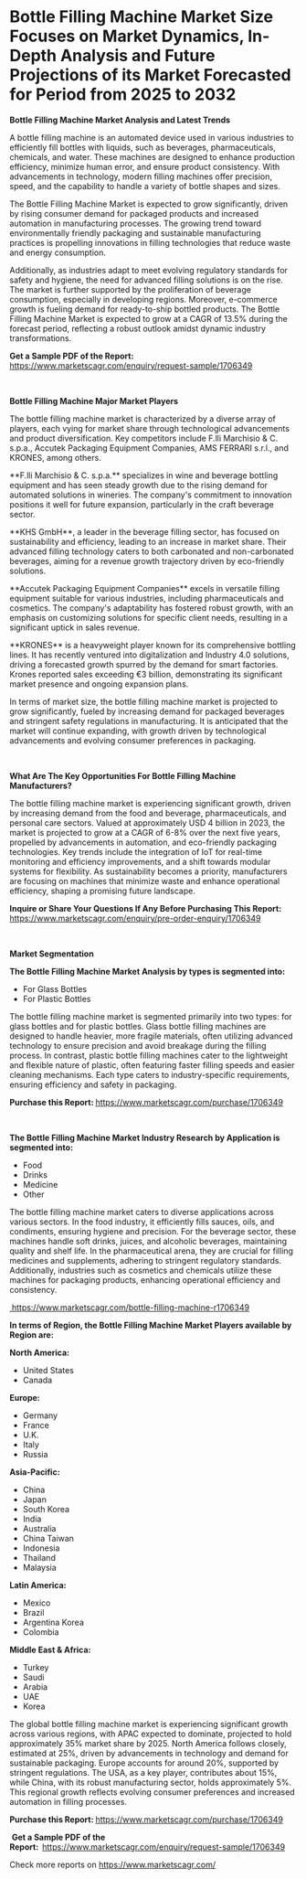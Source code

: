 <p><h1>Bottle Filling Machine Market Size Focuses on Market Dynamics, In-Depth Analysis and Future Projections of its Market Forecasted for Period from 2025 to 2032</h1></p><p><strong>Bottle Filling Machine Market Analysis and Latest Trends</strong></p>
<p><p>A bottle filling machine is an automated device used in various industries to efficiently fill bottles with liquids, such as beverages, pharmaceuticals, chemicals, and water. These machines are designed to enhance production efficiency, minimize human error, and ensure product consistency. With advancements in technology, modern filling machines offer precision, speed, and the capability to handle a variety of bottle shapes and sizes.</p><p>The Bottle Filling Machine Market is expected to grow significantly, driven by rising consumer demand for packaged products and increased automation in manufacturing processes. The growing trend toward environmentally friendly packaging and sustainable manufacturing practices is propelling innovations in filling technologies that reduce waste and energy consumption. </p><p>Additionally, as industries adapt to meet evolving regulatory standards for safety and hygiene, the need for advanced filling solutions is on the rise. The market is further supported by the proliferation of beverage consumption, especially in developing regions. Moreover, e-commerce growth is fueling demand for ready-to-ship bottled products. The Bottle Filling Machine Market is expected to grow at a CAGR of 13.5% during the forecast period, reflecting a robust outlook amidst dynamic industry transformations.</p></p>
<p><strong>Get a Sample PDF of the Report:&nbsp;</strong> <a href="https://www.marketscagr.com/enquiry/request-sample/1706349?utm_campaign=1126&utm_medium=2&utm_source=Github&utm_content=ia&utm_term=16022025&utm_id=bottle-filling-machine">https://www.marketscagr.com/enquiry/request-sample/1706349</a></p>
<p>&nbsp;</p>
<p><strong>Bottle Filling Machine Major Market Players</strong></p>
<p><p>The bottle filling machine market is characterized by a diverse array of players, each vying for market share through technological advancements and product diversification. Key competitors include F.lli Marchisio & C. s.p.a., Accutek Packaging Equipment Companies, AMS FERRARI s.r.l., and KRONES, among others.</p><p>**F.lli Marchisio & C. s.p.a.** specializes in wine and beverage bottling equipment and has seen steady growth due to the rising demand for automated solutions in wineries. The company's commitment to innovation positions it well for future expansion, particularly in the craft beverage sector.</p><p>**KHS GmbH**, a leader in the beverage filling sector, has focused on sustainability and efficiency, leading to an increase in market share. Their advanced filling technology caters to both carbonated and non-carbonated beverages, aiming for a revenue growth trajectory driven by eco-friendly solutions.</p><p>**Accutek Packaging Equipment Companies** excels in versatile filling equipment suitable for various industries, including pharmaceuticals and cosmetics. The company's adaptability has fostered robust growth, with an emphasis on customizing solutions for specific client needs, resulting in a significant uptick in sales revenue.</p><p>**KRONES** is a heavyweight player known for its comprehensive bottling lines. It has recently ventured into digitalization and Industry 4.0 solutions, driving a forecasted growth spurred by the demand for smart factories. Krones reported sales exceeding €3 billion, demonstrating its significant market presence and ongoing expansion plans.</p><p>In terms of market size, the bottle filling machine market is projected to grow significantly, fueled by increasing demand for packaged beverages and stringent safety regulations in manufacturing. It is anticipated that the market will continue expanding, with growth driven by technological advancements and evolving consumer preferences in packaging.</p></p>
<p>&nbsp;</p>
<p><strong>What Are The Key Opportunities For Bottle Filling Machine Manufacturers?</strong></p>
<p><p>The bottle filling machine market is experiencing significant growth, driven by increasing demand from the food and beverage, pharmaceuticals, and personal care sectors. Valued at approximately USD 4 billion in 2023, the market is projected to grow at a CAGR of 6-8% over the next five years, propelled by advancements in automation, and eco-friendly packaging technologies. Key trends include the integration of IoT for real-time monitoring and efficiency improvements, and a shift towards modular systems for flexibility. As sustainability becomes a priority, manufacturers are focusing on machines that minimize waste and enhance operational efficiency, shaping a promising future landscape.</p></p>
<p><strong>Inquire or Share Your Questions If Any Before Purchasing This Report:</strong> <a href="https://www.marketscagr.com/enquiry/pre-order-enquiry/1706349?utm_campaign=1126&utm_medium=2&utm_source=Github&utm_content=ia&utm_term=16022025&utm_id=bottle-filling-machine">https://www.marketscagr.com/enquiry/pre-order-enquiry/1706349</a></p>
<p>&nbsp;</p>
<p><strong>Market Segmentation</strong></p>
<p><strong>The Bottle Filling Machine Market Analysis by types is segmented into:</strong></p>
<p><ul><li>For Glass Bottles</li><li>For Plastic Bottles</li></ul></p>
<p><p>The bottle filling machine market is segmented primarily into two types: for glass bottles and for plastic bottles. Glass bottle filling machines are designed to handle heavier, more fragile materials, often utilizing advanced technology to ensure precision and avoid breakage during the filling process. In contrast, plastic bottle filling machines cater to the lightweight and flexible nature of plastic, often featuring faster filling speeds and easier cleaning mechanisms. Each type caters to industry-specific requirements, ensuring efficiency and safety in packaging.</p></p>
<p><strong>Purchase this Report:&nbsp;</strong><a href="https://www.marketscagr.com/purchase/1706349?utm_campaign=1126&utm_medium=2&utm_source=Github&utm_content=ia&utm_term=16022025&utm_id=bottle-filling-machine">https://www.marketscagr.com/purchase/1706349</a></p>
<p>&nbsp;</p>
<p><strong>The Bottle Filling Machine Market Industry Research by Application is segmented into:</strong></p>
<p><ul><li>Food</li><li>Drinks</li><li>Medicine</li><li>Other</li></ul></p>
<p><p>The bottle filling machine market caters to diverse applications across various sectors. In the food industry, it efficiently fills sauces, oils, and condiments, ensuring hygiene and precision. For the beverage sector, these machines handle soft drinks, juices, and alcoholic beverages, maintaining quality and shelf life. In the pharmaceutical arena, they are crucial for filling medicines and supplements, adhering to stringent regulatory standards. Additionally, industries such as cosmetics and chemicals utilize these machines for packaging products, enhancing operational efficiency and consistency.</p></p>
<p><a href="https://www.marketscagr.com/bottle-filling-machine-r1706349?utm_campaign=1126&utm_medium=2&utm_source=Github&utm_content=ia&utm_term=16022025&utm_id=bottle-filling-machine">&nbsp;https://www.marketscagr.com/bottle-filling-machine-r1706349</a></p>
<p><strong>In terms of Region, the Bottle Filling Machine Market Players available by Region are:</strong></p>
<p>
    <p> <strong> North America: </strong>
        <ul>
            <li>United States</li>
            <li>Canada</li>
        </ul>
        </p> 
    <p> <strong> Europe: </strong>
        <ul>
            <li>Germany</li>
            <li>France</li>
            <li>U.K.</li>
            <li>Italy</li>
            <li>Russia</li>
        </ul>
        </p> 
    <p> <strong> Asia-Pacific: </strong>
        <ul>
            <li>China</li>
            <li>Japan</li>
            <li>South Korea</li>
            <li>India</li>
            <li>Australia</li>
            <li>China Taiwan</li>
            <li>Indonesia</li>
            <li>Thailand</li>
            <li>Malaysia</li>
        </ul>
        </p> 
    <p> <strong> Latin America: </strong>
        <ul>
            <li>Mexico</li>
            <li>Brazil</li>
            <li>Argentina Korea</li>
            <li>Colombia</li>
        </ul>
        </p> 
    <p> <strong> Middle East & Africa: </strong>
        <ul>
            <li>Turkey</li>
            <li>Saudi</li>
            <li>Arabia</li>
            <li>UAE</li>
            <li>Korea</li>
        </ul>
    </p>
    </p>
<p><p>The global bottle filling machine market is experiencing significant growth across various regions, with APAC expected to dominate, projected to hold approximately 35% market share by 2025. North America follows closely, estimated at 25%, driven by advancements in technology and demand for sustainable packaging. Europe accounts for around 20%, supported by stringent regulations. The USA, as a key player, contributes about 15%, while China, with its robust manufacturing sector, holds approximately 5%. This regional growth reflects evolving consumer preferences and increased automation in filling processes.</p></p>
<p><strong>Purchase this Report: </strong><a href="https://www.marketscagr.com/purchase/1706349?utm_campaign=1126&utm_medium=2&utm_source=Github&utm_content=ia&utm_term=16022025&utm_id=bottle-filling-machine">https://www.marketscagr.com/purchase/1706349</a></p>
<p>&nbsp;<strong>Get a Sample PDF of the Report:&nbsp;&nbsp;</strong><a href="https://www.marketscagr.com/enquiry/request-sample/1706349?utm_campaign=1126&utm_medium=2&utm_source=Github&utm_content=ia&utm_term=16022025&utm_id=bottle-filling-machine">https://www.marketscagr.com/enquiry/request-sample/1706349</a></p>
<p><strong></strong></p>
<p>Check more reports on <a href="https://www.marketscagr.com/?utm_campaign=1126&utm_medium=2&utm_source=Github&utm_content=ia&utm_term=16022025&utm_id=bottle-filling-machine">https://www.marketscagr.com/</a></p>